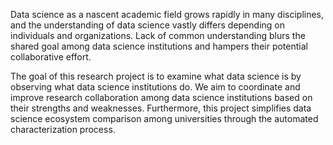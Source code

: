 Data science as a nascent academic field grows rapidly in many disciplines, and the understanding of data science vastly differs depending on individuals and organizations. Lack of common understanding blurs the shared goal among data science institutions and hampers their potential collaborative effort. 

The goal of this research project is to examine what data science is by observing what data science institutions do. We aim to coordinate and improve research collaboration among data science institutions based on their strengths and weaknesses. Furthermore, this project simplifies data science ecosystem comparison among universities through the automated characterization process.
